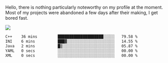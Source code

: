 Hello, there is nothing particularly noteworthy on my profile at the moment.
Most of my projects were abandoned a few days after their making, I get bored fast.

![](http://github-profile-summary-cards.vercel.app/api/cards/profile-details?username=devgksx&theme=github_dark)

<!--START_SECTION:waka-->

```txt
C++    36 mins         ████████████████████░░░░░   79.58 %
INI    6 mins          ███▓░░░░░░░░░░░░░░░░░░░░░   14.55 %
Java   2 mins          █▒░░░░░░░░░░░░░░░░░░░░░░░   05.87 %
YAML   0 secs          ░░░░░░░░░░░░░░░░░░░░░░░░░   00.00 %
XML    0 secs          ░░░░░░░░░░░░░░░░░░░░░░░░░   00.00 %
```

<!--END_SECTION:waka-->
